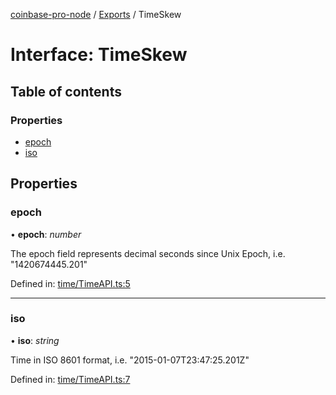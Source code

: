 [coinbase-pro-node](../README.md) / [Exports](../modules.md) / TimeSkew

# Interface: TimeSkew

## Table of contents

### Properties

- [epoch](timeskew.md#epoch)
- [iso](timeskew.md#iso)

## Properties

### epoch

• **epoch**: _number_

The epoch field represents decimal seconds since Unix Epoch, i.e. "1420674445.201"

Defined in: [time/TimeAPI.ts:5](https://github.com/bennycode/coinbase-pro-node/blob/baa73d4/src/time/TimeAPI.ts#L5)

---

### iso

• **iso**: _string_

Time in ISO 8601 format, i.e. "2015-01-07T23:47:25.201Z"

Defined in: [time/TimeAPI.ts:7](https://github.com/bennycode/coinbase-pro-node/blob/baa73d4/src/time/TimeAPI.ts#L7)
